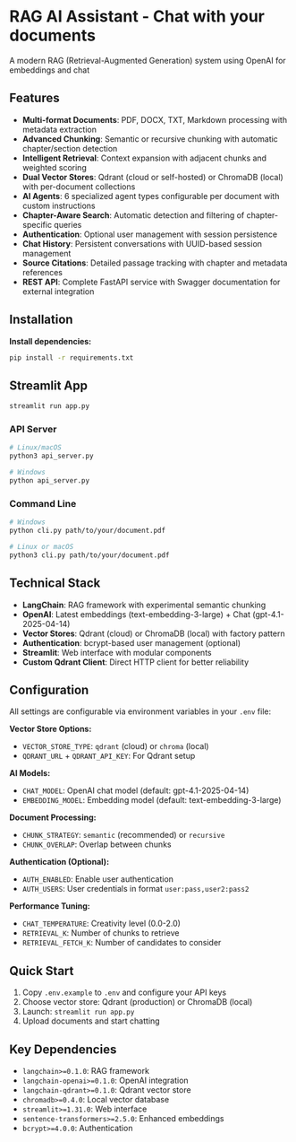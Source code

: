 # RAG AI Assistant - Chat with your documents

A modern RAG (Retrieval-Augmented Generation) system using OpenAI for embeddings and chat

## Features

- **Multi-format Documents**: PDF, DOCX, TXT, Markdown processing with metadata extraction
- **Advanced Chunking**: Semantic or recursive chunking with automatic chapter/section detection
- **Intelligent Retrieval**: Context expansion with adjacent chunks and weighted scoring
- **Dual Vector Stores**: Qdrant (cloud or self-hosted) or ChromaDB (local) with per-document collections
- **AI Agents**: 6 specialized agent types configurable per document with custom instructions
- **Chapter-Aware Search**: Automatic detection and filtering of chapter-specific queries
- **Authentication**: Optional user management with session persistence
- **Chat History**: Persistent conversations with UUID-based session management
- **Source Citations**: Detailed passage tracking with chapter and metadata references
- **REST API**: Complete FastAPI service with Swagger documentation for external integration

## Installation

**Install dependencies:**

```bash
pip install -r requirements.txt
```

## Streamlit App

```bash
streamlit run app.py
```

### API Server

```bash
# Linux/macOS
python3 api_server.py

# Windows
python api_server.py
```

### Command Line

```bash
# Windows
python cli.py path/to/your/document.pdf

# Linux or macOS
python3 cli.py path/to/your/document.pdf
```

## Technical Stack

- **LangChain**: RAG framework with experimental semantic chunking
- **OpenAI**: Latest embeddings (text-embedding-3-large) + Chat (gpt-4.1-2025-04-14)
- **Vector Stores**: Qdrant (cloud) or ChromaDB (local) with factory pattern
- **Authentication**: bcrypt-based user management (optional)
- **Streamlit**: Web interface with modular components
- **Custom Qdrant Client**: Direct HTTP client for better reliability

## Configuration

All settings are configurable via environment variables in your `.env` file:

**Vector Store Options:**

- `VECTOR_STORE_TYPE`: `qdrant` (cloud) or `chroma` (local)
- `QDRANT_URL` + `QDRANT_API_KEY`: For Qdrant setup

**AI Models:**

- `CHAT_MODEL`: OpenAI chat model (default: gpt-4.1-2025-04-14)
- `EMBEDDING_MODEL`: Embedding model (default: text-embedding-3-large)

**Document Processing:**

- `CHUNK_STRATEGY`: `semantic` (recommended) or `recursive`
- `CHUNK_OVERLAP`: Overlap between chunks

**Authentication (Optional):**

- `AUTH_ENABLED`: Enable user authentication
- `AUTH_USERS`: User credentials in format `user:pass,user2:pass2`

**Performance Tuning:**

- `CHAT_TEMPERATURE`: Creativity level (0.0-2.0)
- `RETRIEVAL_K`: Number of chunks to retrieve
- `RETRIEVAL_FETCH_K`: Number of candidates to consider

## Quick Start

1. Copy `.env.example` to `.env` and configure your API keys
2. Choose vector store: Qdrant (production) or ChromaDB (local)
3. Launch: `streamlit run app.py`
4. Upload documents and start chatting

## Key Dependencies

- `langchain>=0.1.0`: RAG framework
- `langchain-openai>=0.1.0`: OpenAI integration
- `langchain-qdrant>=0.1.0`: Qdrant vector store
- `chromadb>=0.4.0`: Local vector database
- `streamlit>=1.31.0`: Web interface
- `sentence-transformers>=2.5.0`: Enhanced embeddings
- `bcrypt>=4.0.0`: Authentication

